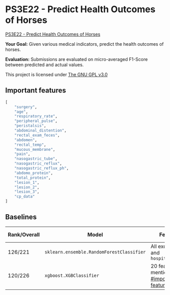 # PS3E22 - Predict Health Outcomes of Horses
[PS3E22 - Predict Health Outcomes of Horses](https://www.kaggle.com/competitions/playground-series-s3e22)

**Your Goal:** Given various medical indicators, predict the health outcomes of horses.

**Evaluation:** Submissions are evaluated on micro-averaged F1-Score between predicted and actual values.


This project is licensed under [The GNU GPL v3.0](LICENSE)

## Important features

```python
[
    "surgery",
    "age",
    "respiratory_rate",
    "peripheral_pulse",
    "peristalsis",
    "abdominal_distention",
    "rectal_exam_feces",
    "abdomen",
    "rectal_temp", 
    "mucous_membrane", 
    "pain", 
    "nasogastric_tube", 
    "nasogastric_reflux", 
    "nasogastric_reflux_ph", 
    "abdomo_protein", 
    "total_protein",
    "lesion_1",	
    "lesion_2",	
    "lesion_3",	
    "cp_data"
]
```

## Baselines
| Rank/Overall | Model                                     | Features                                                            | Public Score | Private Score |
| ------------ | ----------------------------------------- | ------------------------------------------------------------------- | ------------ | ------------- |
| 126/221      | `sklearn.ensemble.RandomForestClassifier` | All except `id` and `hospital_number`                               | 0.77439      | TBD           |
| 120/226      | `xgboost.XGBClassifier`                   | 20 features mentioned in [#important-features](#important-features) | **0.78048**  | TBD           |